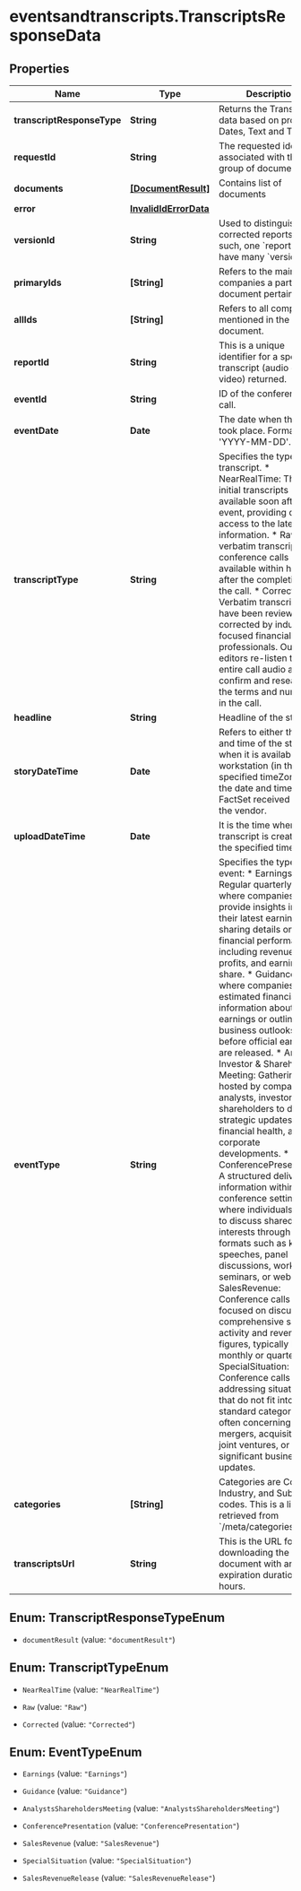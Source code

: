 # eventsandtranscripts.TranscriptsResponseData

## Properties

Name | Type | Description | Notes
------------ | ------------- | ------------- | -------------
**transcriptResponseType** | **String** | Returns the Transcripts data based on provided Dates, Text and Times. | [optional] 
**requestId** | **String** | The requested identifier associated with this group of documents. | 
**documents** | [**[DocumentResult]**](DocumentResult.md) | Contains list of documents | [optional] 
**error** | [**InvalidIdErrorData**](InvalidIdErrorData.md) |  | [optional] 
**versionId** | **String** | Used to distinguish the corrected reports. As such, one &#x60;reportId&#x60; can have many &#x60;versionIds&#x60;. | [optional] 
**primaryIds** | **[String]** | Refers to the main companies a particular document pertains to. | [optional] 
**allIds** | **[String]** | Refers to all companies mentioned in the document.  | [optional] 
**reportId** | **String** | This is a unique identifier for a specific transcript (audio or video) returned. | [optional] 
**eventId** | **String** | ID of the conference call. | [optional] 
**eventDate** | **Date** | The date when the event took place. Formatted as &#39;YYYY-MM-DD&#39;. | [optional] 
**transcriptType** | **String** | Specifies the type of transcript.  * NearRealTime: The initial transcripts available soon after an event, providing quick access to the latest information.  * Raw: Raw verbatim transcripts of conference calls available within hours after the completion of the call.  * Corrected: Verbatim transcripts that have been reviewed and corrected by industry-focused financial professionals. Our editors re-listen to the entire call audio and confirm and research all the terms and numbers in the call. | [optional] 
**headline** | **String** | Headline of the story. | [optional] 
**storyDateTime** | **Date** | Refers to either the date and time of the story, when it is available in workstation (in the specified timeZone) or the date and time FactSet received it from the vendor. | 
**uploadDateTime** | **Date** | It is the time when transcript is created (in the specified timeZone). | [optional] 
**eventType** | **String** | Specifies the type of event:  * Earnings: Regular quarterly calls where companies provide insights into their latest earnings, sharing details on their financial performance, including revenue, profits, and earnings per share.  * Guidance: Calls where companies offer estimated financial information about future earnings or outline business outlooks before official earnings are released.  * Analyst, Investor &amp; Shareholder Meeting: Gatherings hosted by companies for analysts, investors, and shareholders to discuss strategic updates, financial health, and corporate developments.  * ConferencePresentation: A structured delivery of information within a conference setting, where individuals gather to discuss shared interests through formats such as keynote speeches, panel discussions, workshops, seminars, or webinars.  * SalesRevenue: Conference calls focused on discussing comprehensive sales activity and revenue figures, typically held monthly or quarterly.  * SpecialSituation: Conference calls addressing situations that do not fit into standard categories, often concerning mergers, acquisitions, joint ventures, or significant business updates. | [optional] 
**categories** | **[String]** | Categories are Country, Industry, and Subject codes. This is a list retrieved from &#x60;/meta/categories&#x60; | [optional] 
**transcriptsUrl** | **String** | This is the URL for downloading the document with an expiration duration of 24 hours.         | [optional] 



## Enum: TranscriptResponseTypeEnum


* `documentResult` (value: `"documentResult"`)





## Enum: TranscriptTypeEnum


* `NearRealTime` (value: `"NearRealTime"`)

* `Raw` (value: `"Raw"`)

* `Corrected` (value: `"Corrected"`)





## Enum: EventTypeEnum


* `Earnings` (value: `"Earnings"`)

* `Guidance` (value: `"Guidance"`)

* `AnalystsShareholdersMeeting` (value: `"AnalystsShareholdersMeeting"`)

* `ConferencePresentation` (value: `"ConferencePresentation"`)

* `SalesRevenue` (value: `"SalesRevenue"`)

* `SpecialSituation` (value: `"SpecialSituation"`)

* `SalesRevenueRelease` (value: `"SalesRevenueRelease"`)




